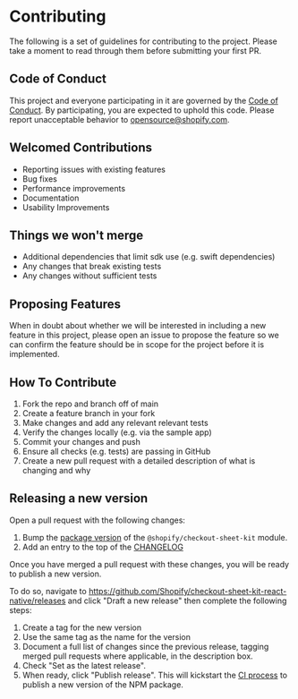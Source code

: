 # Contributing

The following is a set of guidelines for contributing to the project. Please
take a moment to read through them before submitting your first PR.

## Code of Conduct

This project and everyone participating in it are governed by the
[Code of Conduct](/.github/CODE_OF_CONDUCT.md). By participating, you are
expected to uphold this code. Please report unacceptable behavior to
[opensource@shopify.com](mailto:opensource@shopify.com).

## Welcomed Contributions

- Reporting issues with existing features
- Bug fixes
- Performance improvements
- Documentation
- Usability Improvements

## Things we won't merge

- Additional dependencies that limit sdk use (e.g. swift dependencies)
- Any changes that break existing tests
- Any changes without sufficient tests

## Proposing Features

When in doubt about whether we will be interested in including a new feature in
this project, please open an issue to propose the feature so we can confirm the
feature should be in scope for the project before it is implemented.

## How To Contribute

1. Fork the repo and branch off of main
2. Create a feature branch in your fork
3. Make changes and add any relevant relevant tests
4. Verify the changes locally (e.g. via the sample app)
5. Commit your changes and push
6. Ensure all checks (e.g. tests) are passing in GitHub
7. Create a new pull request with a detailed description of what is changing and
   why

## Releasing a new version

Open a pull request with the following changes:

1. Bump the
   [package version](https://github.com/Shopify/checkout-sheet-kit-react-native/blob/main/modules/%40shopify/checkout-sheet-kit/package.json#L4)
   of the `@shopify/checkout-sheet-kit` module.
2. Add an entry to the top of the [CHANGELOG](../CHANGELOG.md)

Once you have merged a pull request with these changes, you will be ready to
publish a new version.

To do so, navigate to
https://github.com/Shopify/checkout-sheet-kit-react-native/releases and click
"Draft a new release" then complete the following steps:

1. Create a tag for the new version
2. Use the same tag as the name for the version
3. Document a full list of changes since the previous release, tagging merged
   pull requests where applicable, in the description box.
4. Check "Set as the latest release".
5. When ready, click "Publish release". This will kickstart the
   [CI process](https://github.com/Shopify/checkout-sheet-kit-react-native/actions/workflows/publish.yml)
   to publish a new version of the NPM package.
